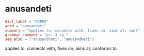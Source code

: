 # anusandeti

``` toml
dict_label = "NCPED"
word = "anusandeti"
summary = "applies to, connects with, fixes on; aims at; conf"
grammar_comment = "pr. 3 sg."
see_also = ["anusandhati", "anusandheti"]
```

applies to, connects with, fixes on; aims at; conforms to

